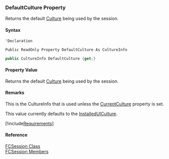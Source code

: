 ﻿### DefaultCulture Property

Returns the default [Culture](ms-help://MS.NETFrameworkSDKv1.1/cpguidenf/html/cpconcultureinfo.htm) being used by the session.

#### Syntax

```vbnet
'Declaration

Public ReadOnly Property DefaultCulture As CultureInfo
```

```csharp
public CultureInfo DefaultCulture {get;}
```

#### Property Value

Returns the default [Culture](ms-help://MS.NETFrameworkSDKv1.1/cpguidenf/html/cpconcultureinfo.htm) being used by the session.

#### Remarks

This is the CultureInfo that is used unless the [CurrentCulture](fcSDK~FChoice.Foundation.FCSession~CurrentCulture.md) property is set.

This value currently defaults to the [InstalledUICulture](ms-help://MS.NETFrameworkSDKv1.1/cpref/html/frlrfSystemGlobalizationCultureInfoClassInstalledUICultureTopic.htm).

[!include[Requirements](../partials/requirements.md)]

#### Reference

[FCSession Class](fcSDK~FChoice.Foundation.FCSession.md)  
[FCSession Members](fcSDK~FChoice.Foundation.FCSession_members.md)